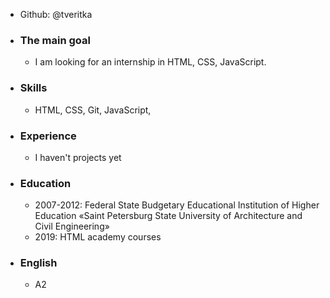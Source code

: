  * Github: @tveritka
- ### The main goal
    * I am looking for an internship in HTML, CSS, JavaScript.
- ### Skills
    * HTML, CSS, Git, JavaScript,
- ### Experience
    * I haven't projects yet    
- ### Education
    * 2007-2012: Federal State Budgetary Educational Institution of Higher Education «Saint Petersburg State University of Architecture and Civil Engineering»
    * 2019: HTML academy courses
- ### English
    * A2

